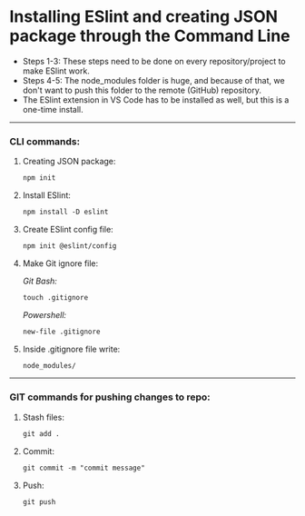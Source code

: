 # Installing ESlint and creating JSON package through the Command Line

- Steps 1-3: These steps need to be done on every repository/project to make ESlint work.
- Steps 4-5: The node_modules folder is huge, and because of that, we don't want to push this folder to the remote (GitHub) repository.
- The ESlint extension in VS Code has to be installed as well, but this is a one-time install.

---

### CLI commands:
<ol>
  <li>Creating JSON package:</li>

   ```HTML
  npm init
  ```

  <li>Install ESlint:</li>
  
  ```HTML
  npm install -D eslint
  ```
  
  <li>Create ESlint config file:</li>

  ```HTML
  npm init @eslint/config
  ```

  <li>Make Git ignore file:</li>
  
*Git Bash:*

  ```HTML
  touch .gitignore
  ```
*Powershell:*

  ```HTML
  new-file .gitignore
  ```

  <li>Inside .gitignore file write:</li>

  ```HTML
  node_modules/
  ```

</ol>

---
### GIT commands for pushing changes to repo:
<ol>
  <li>Stash files:</li>

  ```HTML
  git add .
  ```

  <li>Commit:</li>

  ```HTML
  git commit -m "commit message"
  ```

  <li>Push:</li>
  
  ```HTML
  git push
  ```

</ol>
